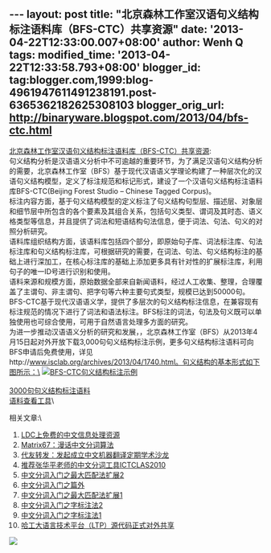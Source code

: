 --- layout: post title:
"北京森林工作室汉语句义结构标注语料库（BFS-CTC）共享资源" date:
'2013-04-22T12:33:00.007+08:00' author: Wenh Q tags: modified\_time:
'2013-04-22T12:33:58.793+08:00' blogger\_id:
tag:blogger.com,1999:blog-4961947611491238191.post-6365362182625308103
blogger\_orig\_url: http://binaryware.blogspot.com/2013/04/bfs-ctc.html
---
[北京森林工作室汉语句义结构标注语料库（BFS-CTC）共享资源](http://feedproxy.google.com/~r/52nlp/~3/rEOdIgMuLQw/%e5%8c%97%e4%ba%ac%e6%a3%ae%e6%9e%97%e5%b7%a5%e4%bd%9c%e5%ae%a4%e6%b1%89%e8%af%ad%e5%8f%a5%e4%b9%89%e7%bb%93%e6%9e%84%e6%a0%87%e6%b3%a8%e8%af%ad%e6%96%99%e5%ba%93%ef%bc%88bfs-ctc%ef%bc%89%e5%85%b1):
\
句义结构分析是汉语语义分析中不可逾越的重要环节，为了满足汉语句义结构分析的需要，北京森林工作室（BFS）基于现代汉语语义学理论构建了一种层次化的汉语句义结构模型，定义了标注规范和标记形式，建设了一个汉语句义结构标注语料库BFS-CTC(Beijing
Forest Studio – Chinese Tagged Corpus)。\
标注内容方面，基于句义结构模型的定义标注了句义结构句型层、描述层、对象层和细节层中所包含的各个要素及其组合关系，包括句义类型、谓词及其时态、语义格类型等信息，并且提供了词法和短语结构句法信息，便于词法、句法、句义的对照分析研究。\
语料库组织结构方面，该语料库包括四个部分，即原始句子库、词法标注库、句法标注库和句义结构标注库，可根据研究的需要，在词法、句法、句义结构标注的基础上进行深加工，在核心标注库的基础上添加更多具有针对性的扩展标注库，利用句子的唯一ID号进行识别和使用。\
语料来源和规模方面，原始数据全部来自新闻语料，经过人工收集、整理，合理覆盖了主谓句、非主谓句、把字句等六种主要句式类型，规模已达到50000句。\
BFS-CTC基于现代汉语语义学，提供了多层次的句义结构标注信息，在兼容现有标注规范的情况下进行了词法和语法标注。BFS标注的词法，句法及句义既可以单独使用也可综合使用，可用于自然语言处理多方面的研究。\
为进一步推动汉语语义分析的研究和发展，，北京森林工作室（BFS）从2013年4月15日起对外开放下载3,000句句义结构标注示例，更多句义结构标注语料可向BFS申请后免费使用，详见http://www.isclab.org/archives/2013/04/1740.html。句义结构的基本形式如下图所示：\
[![BFS-CTC句义结构标注示例](http://www.52nlp.cn/wp-content/uploads/2013/04/1-300x121.jpg)](http://www.52nlp.cn/wp-content/uploads/2013/04/1.jpg)\
\
[3000句句义结构标注语料](http://www.52nlp.cn/wp-content/uploads/2013/04/3000%E5%8F%A5%E5%8F%A5%E4%B9%89%E7%BB%93%E6%9E%84%E6%A0%87%E6%B3%A8%E8%AF%AD%E6%96%99.zip)\
[语料查看工具](http://www.52nlp.cn/wp-content/uploads/2013/04/%E8%AF%AD%E6%96%99%E6%9F%A5%E7%9C%8B%E5%B7%A5%E5%85%B7.zip)\

相关文章:\

1.  [LDC上免费的中文信息处理资源](http://www.52nlp.cn/free-resources-of-chinese-information-processing-in-ldc "LDC上免费的中文信息处理资源")
2.  [Matrix67：漫话中文分词算法](http://www.52nlp.cn/matrix67-%e6%bc%ab%e8%af%9d%e4%b8%ad%e6%96%87%e5%88%86%e8%af%8d%e7%ae%97%e6%b3%95 "Matrix67：漫话中文分词算法")
3.  [代友转发：发起成立中文机器翻译定期学术沙龙](http://www.52nlp.cn/%e4%bb%a3%e5%8f%8b%e8%bd%ac%e5%8f%91-%e5%8f%91%e8%b5%b7%e6%88%90%e7%ab%8b%e4%b8%ad%e6%96%87%e6%9c%ba%e5%99%a8%e7%bf%bb%e8%af%91%e5%ae%9a%e6%9c%9f%e5%ad%a6%e6%9c%af%e6%b2%99%e9%be%99 "代友转发：发起成立中文机器翻译定期学术沙龙")
4.  [推荐张华平老师的中文分词工具ICTCLAS2010](http://www.52nlp.cn/%e6%8e%a8%e8%8d%90%e5%bc%a0%e5%8d%8e%e5%b9%b3%e8%80%81%e5%b8%88%e7%9a%84%e4%b8%ad%e6%96%87%e5%88%86%e8%af%8d%e5%b7%a5%e5%85%b7-ictclas2010 "推荐张华平老师的中文分词工具ICTCLAS2010")
5.  [中文分词入门之最大匹配法扩展2](http://www.52nlp.cn/%e4%b8%ad%e6%96%87%e5%88%86%e8%af%8d%e5%85%a5%e9%97%a8%e4%b9%8b%e6%9c%80%e5%a4%a7%e5%8c%b9%e9%85%8d%e6%b3%95%e6%89%a9%e5%b1%952 "中文分词入门之最大匹配法扩展2")
6.  [中文分词入门之篇外](http://www.52nlp.cn/%e4%b8%ad%e6%96%87%e5%88%86%e8%af%8d%e5%85%a5%e9%97%a8%e4%b9%8b%e7%af%87%e5%a4%96 "中文分词入门之篇外")
7.  [中文分词入门之最大匹配法扩展1](http://www.52nlp.cn/%e4%b8%ad%e6%96%87%e5%88%86%e8%af%8d%e5%85%a5%e9%97%a8%e4%b9%8b%e6%9c%80%e5%a4%a7%e5%8c%b9%e9%85%8d%e6%b3%95%e6%89%a9%e5%b1%951 "中文分词入门之最大匹配法扩展1")
8.  [中文分词入门之字标注法2](http://www.52nlp.cn/%e4%b8%ad%e6%96%87%e5%88%86%e8%af%8d%e5%85%a5%e9%97%a8%e4%b9%8b%e5%ad%97%e6%a0%87%e6%b3%a8%e6%b3%952 "中文分词入门之字标注法2")
9.  [中文分词入门之字标注法1](http://www.52nlp.cn/%e4%b8%ad%e6%96%87%e5%88%86%e8%af%8d%e5%85%a5%e9%97%a8%e4%b9%8b%e5%ad%97%e6%a0%87%e6%b3%a8%e6%b3%951 "中文分词入门之字标注法1")
10. [哈工大语言技术平台（LTP）源代码正式对外共享](http://www.52nlp.cn/%e5%93%88%e5%b7%a5%e5%a4%a7%e8%af%ad%e8%a8%80%e6%8a%80%e6%9c%af%e5%b9%b3%e5%8f%b0ltp%e6%ba%90%e4%bb%a3%e7%a0%81%e6%ad%a3%e5%bc%8f%e5%af%b9%e5%a4%96%e5%85%b1%e4%ba%ab "哈工大语言技术平台（LTP）源代码正式对外共享")

![](http://feeds.feedburner.com/~r/52nlp/~4/rEOdIgMuLQw)
